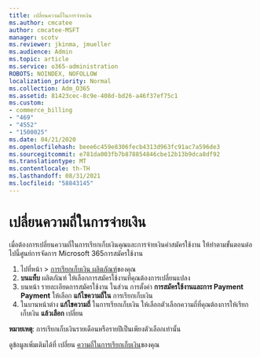 ```yaml
---
title: เปลี่ยนความถี่ในการจ่ายเงิน
ms.author: cmcatee
author: cmcatee-MSFT
manager: scotv
ms.reviewer: jkinma, jmueller
ms.audience: Admin
ms.topic: article
ms.service: o365-administration
ROBOTS: NOINDEX, NOFOLLOW
localization_priority: Normal
ms.collection: Adm_O365
ms.assetid: 81423cec-8c9e-408d-bd26-a46f37ef75c1
ms.custom:
- commerce_billing
- "469"
- "4552"
- "1500025"
ms.date: 04/21/2020
ms.openlocfilehash: beee6c459e8306fecb4313d963fc91ac7a596de3
ms.sourcegitcommit: e781da003fb7b878854846cbe12b13b9dca8df92
ms.translationtype: MT
ms.contentlocale: th-TH
ms.lasthandoff: 08/31/2021
ms.locfileid: "58843145"
---
```

# <a name="change-how-often-you-pay"></a>เปลี่ยนความถี่ในการจ่ายเงิน

เมื่อต้องการเปลี่ยนความถี่ในการเรียกเก็บเงินคุณและการจ่ายเงินค่าสมัครใช้งาน ให้ทําตามขั้นตอนต่อไปนี้ศูนย์การจัดการ Microsoft 365การสมัครใช้งาน

1. ไปที่หน้า  >  [การเรียกเก็บเงิน ผลิตภัณฑ์](https://go.microsoft.com/fwlink/p/?linkid=842054)ของคุณ
2. **บนแท็บ** ผลิตภัณฑ์ ให้เลือกการสมัครใช้งานที่คุณต้องการเปลี่ยนแปลง
3. บนหน้า รายละเอียดการสมัครใช้งาน ในส่วน การตั้งค่า **การสมัครใช้งานและการ Payment Payment** ให้เลือก **แก้ไขความถี่ใน** การเรียกเก็บเงิน
4. ในบานหน้าต่าง **แก้ไขความถี่** ในการเรียกเก็บเงิน ให้เลือกตัวเลือกความถี่ที่คุณต้องการให้เรียกเก็บเงิน **แล้วเลือก** เปลี่ยน

**หมายเหตุ**: การเรียกเก็บเงินรายเดือนหรือรายปีเป็นเพียงตัวเลือกเท่านั้น

ดูข้อมูลเพิ่มเติมได้ที่ เปลี่ยน [ความถี่ในการเรียกเก็บเงิน](https://docs.microsoft.com/microsoft-365/commerce/billing-and-payments/change-payment-frequency)ของคุณ
